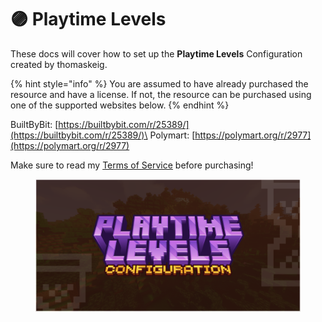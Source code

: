 # 🟣 Playtime Levels

These docs will cover how to set up the **Playtime Levels** Configuration created by thomaskeig.

{% hint style="info" %}
You are assumed to have already purchased the resource and have a license. If not, the resource can be purchased using one of the supported websites below.
{% endhint %}

BuiltByBit: [https://builtbybit.com/r/25389/](https://builtbybit.com/r/25389/)\
Polymart: [https://polymart.org/r/2977](https://polymart.org/r/2977)

Make sure to read my [Terms of Service](../../miscellaneous/terms-of-service.md) before purchasing!

<figure><img src="../../.gitbook/assets/banner (5).png" alt=""><figcaption></figcaption></figure>
